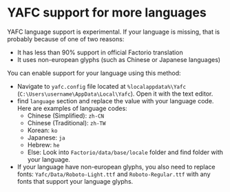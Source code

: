 # YAFC support for more languages

YAFC language support is experimental. If your language is missing, that is probably because of one of two reasons:

- It has less than 90% support in official Factorio translation
- It uses non-european glyphs (such as Chinese or Japanese languages)

You can enable support for your language using this method:
- Navigate to `yafc.config` file located at `%localappdata%\Yafc` (`C:\Users\username\AppData\Local\Yafc`). Open it with the text editor.
- find `language` section and replace the value with your language code. Here are examples of language codes:
    - Chinese (Simplified): `zh-CN`
	- Chinese (Traditional): `zh-TW`
	- Korean: `ko`
	- Japanese: `ja`
	- Hebrew: `he`
	- Else: Look into `Factorio/data/base/locale` folder and find folder with your language.
- If your language have non-european glyphs, you also need to replace fonts: `Yafc/Data/Roboto-Light.ttf` and `Roboto-Regular.ttf` with any fonts that support your language glyphs.